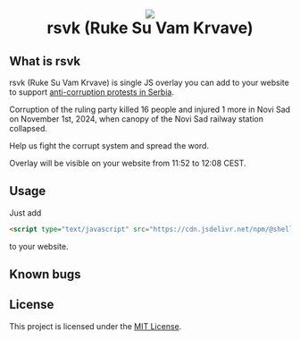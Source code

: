 <h1 align="center">
    <a href="https://github.com/shellmonk/rsvk">
    <img src="./.github/assets/banner.jpg">
    </a>
    <br />
    rsvk (Ruke Su Vam Krvave)
</h1>

## What is rsvk

rsvk (Ruke Su Vam Krvave) is single JS overlay you can add to your website to support [anti-corruption protests in Serbia](https://en.wikipedia.org/wiki/2024%E2%80%932025_Serbian_anti-corruption_protests).

Corruption of the ruling party killed 16 people and injured 1 more in Novi Sad on November 1st, 2024, when canopy of the Novi Sad railway station collapsed.

Help us fight the corrupt system and spread the word.

Overlay will be visible on your website from 11:52 to 12:08 CEST.

## Usage

Just add

```html
<script type="text/javascript" src="https://cdn.jsdelivr.net/npm/@shellmonk/rsvk@0.0.6/dist/rsvk.min.js"></script>
```

to your website.

## Known bugs

## License

This project is licensed under the [MIT License](http://opensource.org/licenses/MIT).
